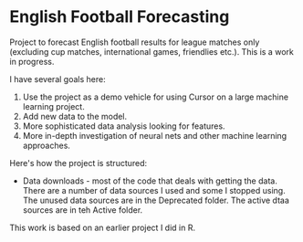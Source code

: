 # English Football Forecasting
Project to forecast English football results for league matches only (excluding cup matches, international games, friendlies etc.). This is a work in progress.

I have several goals here:
1. Use the project as a demo vehicle for using Cursor on a large machine learning project.
2. Add new data to the model.
3. More sophisticated data analysis looking for features.
4. More in-depth investigation of neural nets and other machine learning approaches.

Here's how the project is structured:
* Data downloads - most of the code that deals with getting the data. There are a number of data sources I used and some I stopped using. The unused data sources are in the Deprecated folder. The active dtaa sources are in teh Active folder.

This work is based on an earlier project I did in R.
